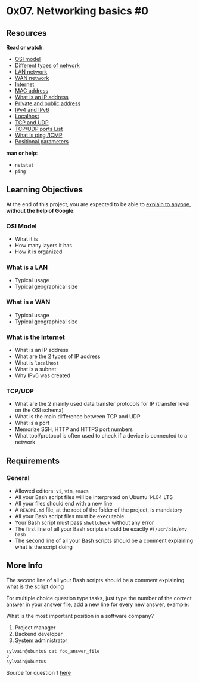 <h1 class="gap">0x07. Networking basics #0</h1><div class="gap" id="project-description">
<h2>Resources</h2>
<p><strong>Read or watch</strong>:</p>
<ul>
<li><a href="/rltoken/ERGikvYsVP3sa9ZdlAAV4w" target="_blank" title="OSI model">OSI model</a> </li>
<li><a href="/rltoken/H2peG3mV1MDDEK9c9FpGjA" target="_blank" title="Different types of network">Different types of network</a> </li>
<li><a href="/rltoken/GLVy5U4Ja4c2BnKYDPwT5Q" target="_blank" title="LAN network">LAN network</a> </li>
<li><a href="/rltoken/IghQOBbQi3Y-H82l3s9ERg" target="_blank" title="WAN network">WAN network</a> </li>
<li><a href="/rltoken/osfQ04v-6oWuX4LdcpMYfQ" target="_blank" title="Internet">Internet</a> </li>
<li><a href="/rltoken/DjY02-vo10kphmiYSa2Msg" target="_blank" title="MAC address">MAC address</a> </li>
<li><a href="/rltoken/_pRm6TVS3zWV_cKg51Gn4Q" target="_blank" title="What is an IP address">What is an IP address</a> </li>
<li><a href="/rltoken/Tj1tSxadTHv8kS9Q7lzTpQ" target="_blank" title="Private and public address">Private and public address</a> </li>
<li><a href="/rltoken/dhF14mh64BX6hULm9XPstg" target="_blank" title="IPv4 and IPv6">IPv4 and IPv6</a> </li>
<li><a href="/rltoken/uqDHdS73W-CJQakM8vERtQ" target="_blank" title="Localhost">Localhost</a> </li>
<li><a href="/rltoken/nOeDjXQrw-N8eFmTBiuzqw" target="_blank" title="TCP and UDP">TCP and UDP</a> </li>
<li><a href="/rltoken/gfKJyK0ztzhyNO0SIvVibQ" target="_blank" title="TCP/UDP ports List">TCP/UDP ports List</a> </li>
<li><a href="/rltoken/OPrB4crHtTLwUynA5YjVNw" target="_blank" title="What is ping /ICMP">What is ping /ICMP</a> </li>
<li><a href="/rltoken/yN_ZinFzBaLXuJhOhKiMfw" target="_blank" title="Positional parameters">Positional parameters</a> </li>
</ul>
<p><strong>man or help</strong>:</p>
<ul>
<li><code>netstat</code></li>
<li><code>ping</code></li>
</ul>
<h2>Learning Objectives</h2>
<p>At the end of this project, you are expected to be able to <a href="/rltoken/Qg5cBYkgDZHrBhLh75z9Xw" target="_blank" title="explain to anyone">explain to anyone</a>, <strong>without the help of Google</strong>:</p>
<h3>OSI Model</h3>
<ul>
<li>What it is</li>
<li>How many layers it has</li>
<li>How it is organized</li>
</ul>
<h3>What is a LAN</h3>
<ul>
<li>Typical usage</li>
<li>Typical geographical size</li>
</ul>
<h3>What is a WAN</h3>
<ul>
<li>Typical usage</li>
<li>Typical geographical size</li>
</ul>
<h3>What is the Internet</h3>
<ul>
<li>What is an IP address</li>
<li>What are the 2 types of IP address</li>
<li>What is <code>localhost</code></li>
<li>What is a subnet</li>
<li>Why IPv6 was created</li>
</ul>
<h3>TCP/UDP</h3>
<ul>
<li>What are the 2 mainly used data transfer protocols for IP (transfer level on the OSI schema)</li>
<li>What is the main difference between TCP and UDP</li>
<li>What is a port</li>
<li>Memorize SSH, HTTP and HTTPS port numbers</li>
<li>What tool/protocol is often used to check if a device is connected to a network</li>
</ul>
<h2>Requirements</h2>
<h3>General</h3>
<ul>
<li>Allowed editors: <code>vi</code>, <code>vim</code>, <code>emacs</code></li>
<li>All your Bash script files will be interpreted on Ubuntu 14.04 LTS</li>
<li>All your files should end with a new line</li>
<li>A <code>README.md</code> file, at the root of the folder of the project, is mandatory</li>
<li>All your Bash script files must be executable</li>
<li>Your Bash script must pass <code>shellcheck</code> without any error</li>
<li>The first line of all your Bash scripts should be exactly <code>#!/usr/bin/env bash</code></li>
<li>The second line of all your Bash scripts should be a comment explaining what is the script doing</li>
</ul>
<h2>More Info</h2>
<p>The second line of all your Bash scripts should be a comment explaining what is the script doing</p>
<p>For multiple choice question type tasks, just type the number of the correct answer in your answer file, add a new line for every new answer, example:</p>
<p>What is the most important position in a software company?</p>
<ol>
<li>Project manager</li>
<li>Backend developer</li>
<li>System administrator</li>
</ol>
<pre><code>sylvain@ubuntu$ cat foo_answer_file
3
sylvain@ubuntu$
</code></pre>
<p>Source for question 1 <a href="/rltoken/vQJ6bK8D0vme22Xst44Mqg" target="_blank" title="here">here</a></p>
</div>